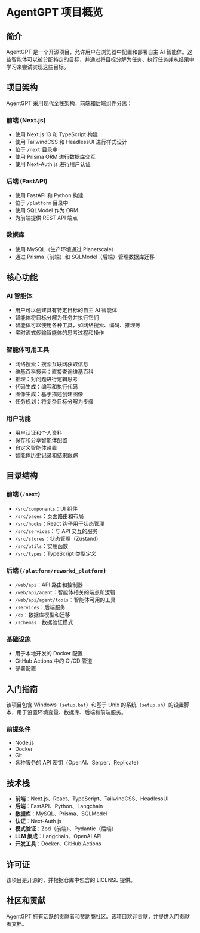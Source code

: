 # AgentGPT 项目概览

## 简介

AgentGPT 是一个开源项目，允许用户在浏览器中配置和部署自主 AI 智能体。这些智能体可以被分配特定的目标，并通过将目标分解为任务、执行任务并从结果中学习来尝试实现这些目标。

## 项目架构

AgentGPT 采用现代全栈架构，前端和后端组件分离：

### 前端 (Next.js)
- 使用 Next.js 13 和 TypeScript 构建
- 使用 TailwindCSS 和 HeadlessUI 进行样式设计
- 位于 `/next` 目录中
- 使用 Prisma ORM 进行数据库交互
- 使用 Next-Auth.js 进行用户认证

### 后端 (FastAPI)
- 使用 FastAPI 和 Python 构建
- 位于 `/platform` 目录中
- 使用 SQLModel 作为 ORM
- 为前端提供 REST API 端点

### 数据库
- 使用 MySQL（生产环境通过 Planetscale）
- 通过 Prisma（前端）和 SQLModel（后端）管理数据库迁移

## 核心功能

### AI 智能体
- 用户可以创建具有特定目标的自主 AI 智能体
- 智能体将目标分解为任务并执行它们
- 智能体可以使用各种工具，如网络搜索、编码、推理等
- 实时流式传输智能体的思考过程和操作

### 智能体可用工具
- 网络搜索：搜索互联网获取信息
- 维基百科搜索：直接查询维基百科
- 推理：对问题进行逻辑思考
- 代码生成：编写和执行代码
- 图像生成：基于描述创建图像
- 任务规划：将复杂目标分解为步骤

### 用户功能
- 用户认证和个人资料
- 保存和分享智能体配置
- 自定义智能体设置
- 智能体历史记录和结果跟踪

## 目录结构

### 前端 (`/next`)
- `/src/components`：UI 组件
- `/src/pages`：页面路由和布局
- `/src/hooks`：React 钩子用于状态管理
- `/src/services`：与 API 交互的服务
- `/src/stores`：状态管理（Zustand）
- `/src/utils`：实用函数
- `/src/types`：TypeScript 类型定义

### 后端 (`/platform/reworkd_platform`)
- `/web/api`：API 路由和控制器
- `/web/api/agent`：智能体相关的端点和逻辑
- `/web/api/agent/tools`：智能体可用的工具
- `/services`：后端服务
- `/db`：数据库模型和迁移
- `/schemas`：数据验证模式

### 基础设施
- 用于本地开发的 Docker 配置
- GitHub Actions 中的 CI/CD 管道
- 部署配置

## 入门指南

该项目包含 Windows（`setup.bat`）和基于 Unix 的系统（`setup.sh`）的设置脚本，用于设置环境变量、数据库、后端和前端服务。

### 前提条件
- Node.js
- Docker
- Git
- 各种服务的 API 密钥（OpenAI、Serper、Replicate）

## 技术栈

- **前端**：Next.js、React、TypeScript、TailwindCSS、HeadlessUI
- **后端**：FastAPI、Python、Langchain
- **数据库**：MySQL、Prisma、SQLModel
- **认证**：Next-Auth.js
- **模式验证**：Zod（前端）、Pydantic（后端）
- **LLM 集成**：Langchain、OpenAI API
- **开发工具**：Docker、GitHub Actions

## 许可证

该项目是开源的，并根据仓库中包含的 LICENSE 提供。

## 社区和贡献

AgentGPT 拥有活跃的贡献者和赞助商社区。该项目欢迎贡献，并提供入门贡献者文档。 